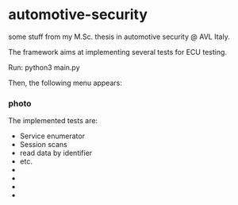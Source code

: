 # automotive-security
some stuff from my M.Sc. thesis in automotive security @ AVL Italy. 


The framework aims at implementing several tests for ECU testing. 

Run: python3 main.py

Then, the following menu appears:

### photo

The implemented tests are: 

- Service enumerator
- Session scans
- read data by identifier
- etc. 
- 
- 
- 
- 
